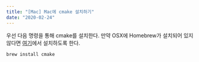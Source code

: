 ```yaml
---
title: "[Mac] Mac에 cmake 설치하기"
date: "2020-02-24"
---
```


우선 다음 명령을 통해 cmake를 설치한다. 만약 OSX에 Homebrew가 설치되어 있지 않다면 [여기](https://docs.brew.sh/Installation)에서 설치하도록 한다.

```
brew install cmake
```
